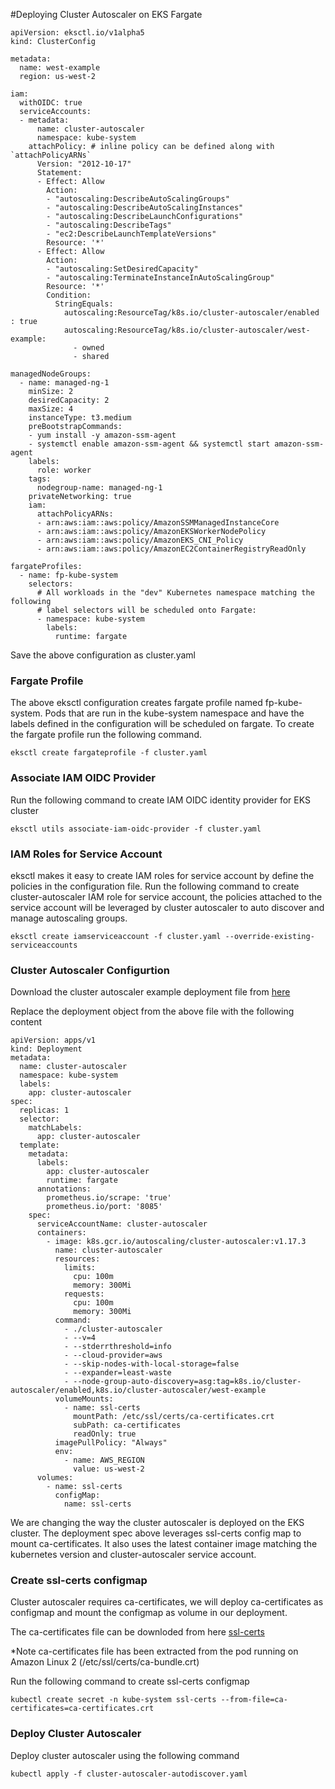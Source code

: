 #Deploying Cluster Autoscaler on EKS Fargate

```
apiVersion: eksctl.io/v1alpha5
kind: ClusterConfig

metadata:
  name: west-example
  region: us-west-2

iam:
  withOIDC: true
  serviceAccounts:
  - metadata:
      name: cluster-autoscaler
      namespace: kube-system
    attachPolicy: # inline policy can be defined along with `attachPolicyARNs`
      Version: "2012-10-17"
      Statement:
      - Effect: Allow
        Action:
        - "autoscaling:DescribeAutoScalingGroups"
        - "autoscaling:DescribeAutoScalingInstances"
        - "autoscaling:DescribeLaunchConfigurations"
        - "autoscaling:DescribeTags"
        - "ec2:DescribeLaunchTemplateVersions"
        Resource: '*'
      - Effect: Allow
        Action:
        - "autoscaling:SetDesiredCapacity"
        - "autoscaling:TerminateInstanceInAutoScalingGroup"
        Resource: '*'
        Condition:
          StringEquals:
            autoscaling:ResourceTag/k8s.io/cluster-autoscaler/enabled : true
            autoscaling:ResourceTag/k8s.io/cluster-autoscaler/west-example:
              - owned
              - shared

managedNodeGroups:
  - name: managed-ng-1
    minSize: 2
    desiredCapacity: 2
    maxSize: 4
    instanceType: t3.medium
    preBootstrapCommands:
    - yum install -y amazon-ssm-agent
    - systemctl enable amazon-ssm-agent && systemctl start amazon-ssm-agent
    labels:
      role: worker
    tags:
      nodegroup-name: managed-ng-1
    privateNetworking: true
    iam:
      attachPolicyARNs:
      - arn:aws:iam::aws:policy/AmazonSSMManagedInstanceCore
      - arn:aws:iam::aws:policy/AmazonEKSWorkerNodePolicy
      - arn:aws:iam::aws:policy/AmazonEKS_CNI_Policy
      - arn:aws:iam::aws:policy/AmazonEC2ContainerRegistryReadOnly

fargateProfiles:
  - name: fp-kube-system
    selectors:
      # All workloads in the "dev" Kubernetes namespace matching the following
      # label selectors will be scheduled onto Fargate:
      - namespace: kube-system
        labels:
          runtime: fargate

```

Save the above configuration as cluster.yaml

### Fargate Profile

The above eksctl configuration creates fargate profile named fp-kube-system. Pods that are run in the kube-system namespace and have the labels defined in the configuration will be scheduled on fargate. To create the fargate profile run the following command.

```
eksctl create fargateprofile -f cluster.yaml
```

### Associate IAM OIDC Provider

Run the following command to create IAM OIDC identity provider for EKS cluster

```
eksctl utils associate-iam-oidc-provider -f cluster.yaml
```

### IAM Roles for Service Account

eksctl makes it easy to create IAM roles for service account by define the policies in the configuration file. Run the following command to create cluster-autoscaler IAM role for service account, the policies attached to the service account will be leveraged by cluster autoscaler to auto discover and manage autoscaling groups.

```
eksctl create iamserviceaccount -f cluster.yaml --override-existing-serviceaccounts
```

### Cluster Autoscaler Configurtion

Download the cluster autoscaler example deployment file from [here](https://raw.githubusercontent.com/kubernetes/autoscaler/master/cluster-autoscaler/cloudprovider/aws/examples/cluster-autoscaler-autodiscover.yaml)

Replace the deployment object from the above file with the following content

```
apiVersion: apps/v1
kind: Deployment
metadata:
  name: cluster-autoscaler
  namespace: kube-system
  labels:
    app: cluster-autoscaler
spec:
  replicas: 1
  selector:
    matchLabels:
      app: cluster-autoscaler
  template:
    metadata:
      labels:
        app: cluster-autoscaler
        runtime: fargate
      annotations:
        prometheus.io/scrape: 'true'
        prometheus.io/port: '8085'
    spec:
      serviceAccountName: cluster-autoscaler
      containers:
        - image: k8s.gcr.io/autoscaling/cluster-autoscaler:v1.17.3
          name: cluster-autoscaler
          resources:
            limits:
              cpu: 100m
              memory: 300Mi
            requests:
              cpu: 100m
              memory: 300Mi
          command:
            - ./cluster-autoscaler
            - --v=4
            - --stderrthreshold=info
            - --cloud-provider=aws
            - --skip-nodes-with-local-storage=false
            - --expander=least-waste
            - --node-group-auto-discovery=asg:tag=k8s.io/cluster-autoscaler/enabled,k8s.io/cluster-autoscaler/west-example
          volumeMounts:
            - name: ssl-certs
              mountPath: /etc/ssl/certs/ca-certificates.crt
              subPath: ca-certificates
              readOnly: true
          imagePullPolicy: "Always"
          env:
            - name: AWS_REGION
              value: us-west-2
      volumes:
        - name: ssl-certs
          configMap:
            name: ssl-certs
```

We are changing the way the cluster autoscaler is deployed on the EKS cluster. The deployment spec above leverages ssl-certs config map to mount ca-certificates. It also uses the latest container image matching the kubernetes version and cluster-autoscaler service account.

### Create ssl-certs configmap

Cluster autoscaler requires ca-certificates, we will deploy ca-certificates as configmap and mount the configmap as volume in our deployment.

The ca-certificates file can be downloded from here [ssl-certs](../files/ca-certificates.crt) 

*Note ca-certificates file has been extracted from the pod running on Amazon Linux 2 (/etc/ssl/certs/ca-bundle.crt)

Run the following command to create ssl-certs configmap

```
kubectl create secret -n kube-system ssl-certs --from-file=ca-certificates=ca-certificates.crt
```

### Deploy Cluster Autoscaler

Deploy cluster autoscaler using the following command

```
kubectl apply -f cluster-autoscaler-autodiscover.yaml
```